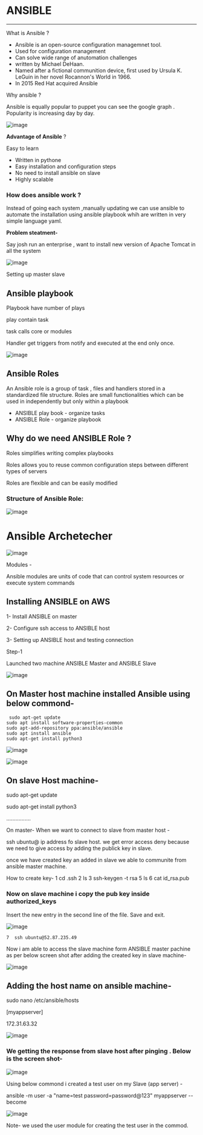  # ANSIBLE
---

What is Ansible ?

* Ansible is an open-source configuration managemnet tool.
* Used for configuration management 
* Can solve wide range of anutomation challenges 
* written by Michael DeHaan.
* Named after a fictional communition device, first used by Ursula K. LeGuin in her novel Rocannon's World in 1966.
* In 2015 Red Hat acquired Ansible

Why ansible ?

Ansible is equally popular to puppet you can see the google graph . Popularity is increasing day by day.

![image](https://github.com/user-attachments/assets/31af0dfc-1690-42d5-b691-9259d6bbdb68)

**Advantage of Ansible** ?

Easy to learn 
* Written in pythone
* Easy installation and configuration steps
* No need to install ansible on slave
* Highly scalable

### How does ansible work ?

Instead of going each system ,manually updating we can use ansible to automate the installation using ansible playbook whih are written in very simple language yaml.

**Problem steatment-**

Say josh run an enterprise , want to install new version of Apache Tomcat in all the system

![image](https://github.com/user-attachments/assets/b35e33e5-13d1-4f6f-b6fb-b1cdc1a1ebd7)


Setting up master slave

## Ansible playbook

Playbook have number of plays

play contain task

task calls core or modules

Handler get triggers from notify and executed at the end only once.

![image](https://github.com/user-attachments/assets/c7b28b7f-8872-46ae-bf2f-3f6d148484c0)


## Ansible Roles

An Ansible role is a group of task , files and handlers stored in a standardized file structure. Roles are small functionalities which can be used in independently but only within a playbook
* ANSIBLE play book - organize tasks
* ANSIBLE Role - organize playbook

## Why do we need ANSIBLE Role ?

Roles simplifies writing complex playbooks

Roles allows you to reuse common configuration steps between different types of servers

Roles are flexible and can be easily modified

### Structure of Ansible Role:

![image](https://github.com/user-attachments/assets/68993ec5-4797-4f95-80ea-949464a3ff1d)



# Ansible Archetecher


![image](https://github.com/user-attachments/assets/608f9e38-0643-415c-9e89-84276abf067a)


Modules -

Ansible modules are units of code that can control system resources or execute
system commands

## Installing ANSIBLE on AWS

1- Install ANSIBLE on master

2- Configure ssh access to ANSIBLE host

3- Setting up ANSIBLE host and testing connection


Step-1

Launched two machine ANSIBLE Master and ANSIBLE Slave

![image](https://github.com/user-attachments/assets/45144bef-6294-4211-b795-d360c0604068)

## On Master host machine installed Ansible using below commond-

     sudo apt-get update
    sudo apt install software-properties-common
    sudo apt-add-repository ppa:ansible/ansible
    sudo apt install ansible
    sudo apt-get install python3

![image](https://github.com/user-attachments/assets/8fc3d243-8864-4a05-9be1-0e9c73e6b019)

![image](https://github.com/user-attachments/assets/9e6bc8e2-8de7-4021-8400-5b80a6c6cb16)


## On slave Host machine-

sudo apt-get update

sudo apt-get install python3

................


On master- When we want to connect to slave from master host -

ssh ubuntu@ ip address fo slave host.
 we get error access deny because we need to give access by adding the publick key in slave.

once we have created key an added in slave we able to communite from ansible master machine.

How to create key- 
    1  cd .ssh
    2  ls
    3  ssh-keygen -t rsa
    5  ls
    6  cat id_rsa.pub

###   Now on slave machine i copy the pub key inside authorized_keys
Insert the new entry in the second line of the file. Save and exit.

![image](https://github.com/user-attachments/assets/3935ef72-5a9b-45a0-9230-44ad7f5a4d77)




    7  ssh ubuntu@52.87.235.49

Now i am able to access the slave machine form ANSIBLE master pachine as per below screen shot after adding the created key in slave machine-

![image](https://github.com/user-attachments/assets/c4a34a46-2c86-47a2-b13f-815bf779571b)





## Adding the host name on ansible machine-

sudo nano /etc/ansible/hosts


[myappserver]

172.31.63.32

![image](https://github.com/user-attachments/assets/7df5dcfe-3206-4c35-9bed-020624f04369)

### We getting the response from slave host after pinging . Below is the screen shot-

![image](https://github.com/user-attachments/assets/f6063ef5-8d54-42a9-aa4b-b4ebf14a9a19)


Using below commond i created a test user on my Slave  (app server) -

ansible -m user -a "name=test password=password@123" myappserver --become

![image](https://github.com/user-attachments/assets/d39073c6-27f2-47ee-8ea4-61e71d65ee90)

Note- we used the user module for creating the test user in the commod.













